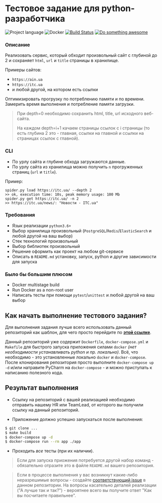 # Тестовое задание для python-разработчика

![Project language][badge_language]
![Docker][badge_docker]
[![Build Status][badge_build]][link_build]
[![Do something awesome][badge_use_template]][use_this_repo_template]

### Описание

Реализовать сервис, который обходит произвольный сайт с глубиной до 2 и сохраняет `html`, `url` и `title` страницы в хранилище.

Примеры сайтов:

* `https://ain.ua`
* `https://itc.ua`
* и любой другой, на котором есть ссылки
    
Оптимизировать прогрузку по потреблению памяти и по времени. 
Замерить время выполнения и потребление памяти загрузки.

> При depth=0 необходимо сохранить html, title, url исходного веб-сайта.
>
> На каждом depth=i+1 качаем страницы ссылок с i страницы (то есть глубина 2 это - главная, ссылки на главной и ссылки на страницах ссылок с главной).

### CLI

* По урлу сайта и глубине обхода загружаются данные.
* По урлу сайта из хранилища можно получить `n` прогруженных страниц (`url` и `title`).
    
Пример:

```
spider.py load https://itc.ua/ --depth 2
>> ok, execution time: 10s, peak memory usage: 100 Mb
spider.py get https://itc.ua/ -n 2
>> https://itc.ua/news/: "Новости - ITC.ua"
```

### Требования

* Язык реализации `python3.6+`
* Выбор хранилища произвольный (`PostgreSQL`/`Redis`/`ElasticSearch` и любой другой на ваш выбор) 
* Стек технологий произвольный
* Выбор библиотек произвольный
* Решение оформить как проект на любом git-сервисе
* Описать в `README.md` установку, запуск, python и другие зависимости для запуска

### Было бы большим плюсом

* Docker multistage build
* Run Docker as a non-root user  
* Написать тесты при помощи `pytest`/`unittest` и любой другой на ваш выбор
    
## Как начать выполнение тестового задания?

Для выполнения задания лучше всего использовать данный репозиторий как шаблон, для чего просто перейдите по [**этой ссылке**][use_this_repo_template].

Данный репозиторий уже содержит `Dockerfile`, `docker-compose.yml` и `Makefile` для быстрого запуска приложения силами `docker` _(нет необходимости устанавливать python и пр. локально)_. Всё, что необходимо - это установленные локально `docker` и `docker-compose`. После клонирования репозитория просто выполните `docker-compose up -d` и/или натравите PyCharm на `docker-compose` - и можно приступать к написанию полезного кода.

## Результат выполнения

* Ссылку на репозиторий с вашей реализацией необходимо отправить нашему HR или TeamLead, от которого вы получили ссылку на данный репозиторий.

* Приложение должно успешно запускаться после выполнения:

```bash
$ git clone ...
$ make build
$ docker-compose up -d
$ docker-compose run --rm app ./app
```

* Проходить _все_ тесты (при их наличии).

> Если для запуска приожения потребуется другой набор команд - обязательно отразите это в файле `README.md` вашего репозитория.

> Если в процессе выполнения у вас возникнут какие-либо неразрешимые вопросы - создайте [соответствующий issue][link_create_issue] в данном репозитории. На вопросы касательно деталей реализации ("А лучше так и так?") - вероятнее всего вы получите ответ "Как вы посчитаете правильнее".

[badge_build]:https://github.com/fly304625/python-developer-test-task/workflows/CI/badge.svg
[badge_language]:https://img.shields.io/badge/python-3-yellow?longCache=true
[badge_docker]:https://img.shields.io/badge/docker-enable-blue?longCache=true
[badge_use_template]:https://img.shields.io/badge/start-this_template_using-success.svg?longCache=true
[link_build]:https://github.com/avtocod/python-developer-test-task/actions
[link_create_issue]:https://github.com/fly304625/python-developer-test-task/issues/new
[use_this_repo_template]:https://github.com/fly304625/python-developer-test-task/generate
